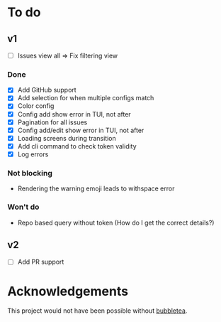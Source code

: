 # To do
## v1
- [ ] Issues view all => Fix filtering view

### Done
- [x] Add GitHub support
- [x] Add selection for when multiple configs match
- [x] Color config
- [x] Config add show error in TUI, not after
- [x] Pagination for all issues
- [x] Config add/edit show error in TUI, not after
- [x] Loading screens during transition
- [x] Add cli command to check token validity
- [x] Log errors

### Not blocking
- Rendering the warning emoji leads to withspace error

### Won't do
- Repo based query without token (How do I get the correct details?)

## v2
- [ ] Add PR support

# Acknowledgements
This project would not have been possible without [bubbletea](https://github.com/charmbracelet/bubbletea/).

